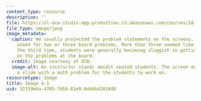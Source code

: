 ```yaml
---
content_type: resource
description: ''
file: https://ol-ocw-studio-app-production.s3.amazonaws.com/courses/18-05-introduction-to-probability-and-statistics-spring-2014/32319eba4765765b81e984ddb4201848_gallery4-1.jpg
file_type: image/jpeg
image_metadata:
  caption: We usually projected the problem statements on the screens. We generally
    aimed for two or three board problems. More than three seemed like too much; by
    the third time, students were generally becoming sluggish in getting up to work
    on the problems at the board.
  credit: Image courtesy of OCW.
  image-alt: An instructor stands amidst seated students. The screen on the wall shows
    a slide with a math problem for the students to work on.
resourcetype: Image
title: Image 4-1
uid: 32319eba-4765-765b-81e9-84ddb4201848
---
```

